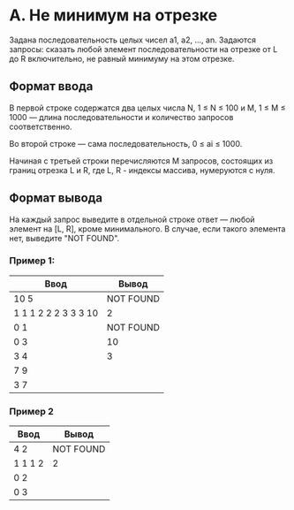 # **A. Не минимум на отрезке**

Задана последовательность целых чисел a1, a2, …, an. Задаются запросы: сказать любой элемент последовательности на отрезке от L до R включительно, не равный минимуму на этом отрезке.

## **Формат ввода**
В первой строке содержатся два целых числа N, 1 ≤ N ≤ 100 и M, 1 ≤ M ≤ 1000 — длина последовательности и количество запросов соответственно.

Во второй строке — сама последовательность, 0 ≤ ai ≤ 1000.

Начиная с третьей строки перечисляются M запросов, состоящих из границ отрезка L и R, где L, R - индексы массива, нумеруются с нуля.

## **Формат вывода**
На каждый запрос выведите в отдельной строке ответ — любой элемент на [L, R], кроме минимального. В случае, если такого элемента нет, выведите "NOT FOUND".

### **Пример 1:**

| **Ввод** |**Вывод** |
| ------ | ------ |
| 10 5| NOT FOUND |
|1 1 1 2 2 2 3 3 3 10|2|
|0 1|NOT FOUND|
|0 3|10|
|3 4|3|
|7 9||
|3 7||

### **Пример 2**
| **Ввод** |**Вывод** |
| ------ | ------ |
|4 2|NOT FOUND|
|1 1 1 2|2|
|0 2||
|0 3||